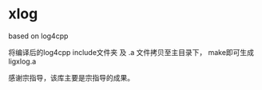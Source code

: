 xlog
====

based on log4cpp

将编译后的log4cpp include文件夹 及 .a 文件拷贝至主目录下， make即可生成ligxlog.a


感谢宗指导，该库主要是宗指导的成果。
